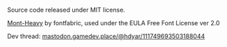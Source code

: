 Source code released under MIT license. 

[Mont-Heavy](https://www.fontfabric.com/fonts/mont/) by fontfabric, used under the EULA Free Font License ver 2.0


Dev thread: [mastodon.gamedev.place/@hdyar/111749693503188044](http://mastodon.gamedev.place/@hdyar/111749693503188044) 
